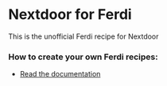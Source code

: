 # Nextdoor for Ferdi
This is the unofficial Ferdi recipe for Nextdoor

### How to create your own Ferdi recipes:
* [Read the documentation](https://github.com/getferdi/recipes/blob/master/docs/integration.md)
